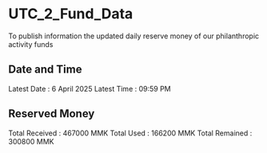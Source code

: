 # UTC_2_Fund_Data
To publish information the updated daily reserve money of our philanthropic activity funds

## Date and Time 
Latest Date : 6 April 2025 
Latest Time : 09:59 PM

## Reserved Money 
Total Received : 467000 MMK 
Total Used     : 166200 MMK
Total Remained : 300800 MMK 
